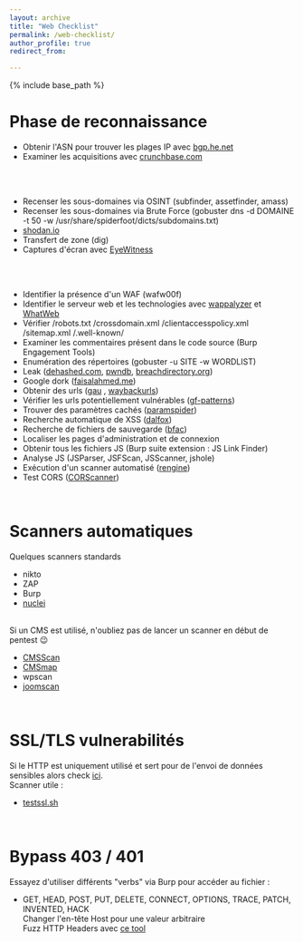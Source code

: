 ```yaml
---
layout: archive
title: "Web Checklist"
permalink: /web-checklist/
author_profile: true
redirect_from:

---
```


{% include base_path %}
<br/>

Phase de reconnaissance
======
* Obtenir l'ASN pour trouver les plages IP avec [bgp.he.net](https://bgp.he.net/)
* Examiner les acquisitions avec [crunchbase.com](https://www.crunchbase.com/)
<br/>
<br/>

* Recenser les sous-domaines via OSINT (subfinder, assetfinder, amass)
* Recenser les sous-domaines via Brute Force (gobuster dns -d DOMAINE -t 50 -w /usr/share/spiderfoot/dicts/subdomains.txt)
* [shodan.io](https://www.shodan.io/)
* Transfert de zone (dig)
* Captures d'écran avec [EyeWitness](https://github.com/FortyNorthSecurity/EyeWitness)
<br/>
<br/>

* Identifier la présence d'un WAF (wafw00f)
* Identifier le serveur web et les technologies avec [wappalyzer](https://github.com/AliasIO/wappalyzer) et [WhatWeb](https://github.com/urbanadventurer/WhatWeb)
* Vérifier /robots.txt /crossdomain.xml /clientaccesspolicy.xml /sitemap.xml /.well-known/
* Examiner les commentaires présent dans le code source (Burp Engagement Tools)
* Enumération des répertoires (gobuster -u SITE -w WORDLIST)
* Leak ([dehashed.com](https://www.dehashed.com/), [pwndb](https://github.com/davidtavarez/pwndb), [breachdirectory.org](https://breachdirectory.org/))
* Google dork ([faisalahmed.me](https://dorks.faisalahmed.me/))
* Obtenir des urls ([gau](https://github.com/lc/gau) , [waybackurls](https://github.com/tomnomnom/waybackurls))
* Vérifier les urls potentiellement vulnérables ([gf-patterns](https://github.com/1ndianl33t/Gf-Patterns))
* Trouver des paramètres cachés ([paramspider](https://github.com/devanshbatham/ParamSpider))
* Recherche automatique de XSS ([dalfox](https://github.com/hahwul/dalfox))
* Recherche de fichiers de sauvegarde ([bfac](https://github.com/mazen160/bfac))
* Localiser les pages d'administration et de connexion
* Obtenir tous les fichiers JS (Burp suite extension : JS Link Finder)
* Analyse JS (JSParser, JSFScan, JSScanner, jshole)
* Exécution d'un scanner automatisé ([rengine](https://github.com/yogeshojha/rengine))
* Test CORS ([CORScanner](https://github.com/chenjj/CORScanner))

<br/>

Scanners automatiques
======
Quelques scanners standards 
* nikto
* ZAP
* Burp
* [nuclei](https://github.com/projectdiscovery/nuclei)

<br/>Si un CMS est utilisé, n'oubliez pas de lancer un scanner en début de pentest 😉

* [CMSScan](https://github.com/ajinabraham/CMSScan) 
* [CMSmap](https://github.com/Dionach/CMSmap)
* wpscan
* [joomscan](https://github.com/OWASP/joomscan)

<br/>

SSL/TLS vulnerabilités
======
Si le HTTP est uniquement utilisé et sert pour de l'envoi de données sensibles alors check [ici](https://cwe.mitre.org/data/definitions/319.html).
<br/>Scanner utile : 

* [testssl.sh](https://github.com/drwetter/testssl.sh)

<br/>

Bypass 403 / 401
======
Essayez d'utiliser différents "verbs" via Burp pour accéder au fichier :
* GET, HEAD, POST, PUT, DELETE, CONNECT, OPTIONS, TRACE, PATCH, INVENTED, HACK
<br/>Changer l'en-tête Host pour une valeur arbitraire
<br/>Fuzz HTTP Headers avec [ce tool](https://github.com/carlospolop/fuzzhttpbypass)